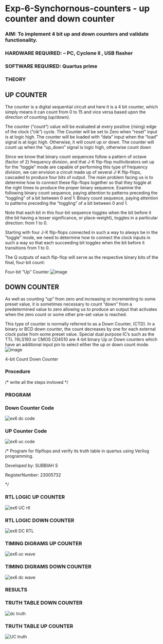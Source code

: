 # Exp-6-Synchornous-counters - up counter and down counter 
### AIM: To implement 4 bit up and down counters and validate  functionality.
### HARDWARE REQUIRED:  – PC, Cyclone II , USB flasher
### SOFTWARE REQUIRED:   Quartus prime
### THEORY 

## UP COUNTER 
The counter is a digital sequential circuit and here it is a 4 bit counter, which simply means it can count from 0 to 15 and vice versa based upon the direction of counting (up/down). 

The counter (“count“) value will be evaluated at every positive (rising) edge of the clock (“clk“) cycle.
The Counter will be set to Zero when “reset” input is at logic high.
The counter will be loaded with “data” input when the “load” signal is at logic high. Otherwise, it will count up or down.
The counter will count up when the “up_down” signal is logic high, otherwise count down

Since we know that binary count sequences follow a pattern of octave (factor of 2) frequency division, and that J-K flip-flop multivibrators set up for the “toggle” mode are capable of performing this type of frequency division, we can envision a circuit made up of several J-K flip-flops, cascaded to produce four bits of output.
The main problem facing us is to determine how to connect these flip-flops together so that they toggle at the right times to produce the proper binary sequence.
Examine the following binary count sequence, paying attention to patterns preceding the “toggling” of a bit between 0 and 1:
Binary count sequence, paying attention to patterns preceding the “toggling” of a bit between 0 and 1.

Note that each bit in this four-bit sequence toggles when the bit before it (the bit having a lesser significance, or place-weight), toggles in a particular direction: from 1 to 0.



 
 

Starting with four J-K flip-flops connected in such a way to always be in the “toggle” mode, we need to determine how to connect the clock inputs in such a way so that each succeeding bit toggles when the bit before it transitions from 1 to 0.

The Q outputs of each flip-flop will serve as the respective binary bits of the final, four-bit count:

Four-bit “Up” Counter
![image](https://user-images.githubusercontent.com/36288975/169644758-b2f4339d-9532-40c5-af40-8f4f8c942e2c.png)



## DOWN COUNTER 

As well as counting “up” from zero and increasing or incrementing to some preset value, it is sometimes necessary to count “down” from a predetermined value to zero allowing us to produce an output that activates when the zero count or some other pre-set value is reached.

This type of counter is normally referred to as a Down Counter, (CTD). In a binary or BCD down counter, the count decreases by one for each external clock pulse from some preset value. Special dual purpose IC’s such as the TTL 74LS193 or CMOS CD4510 are 4-bit binary Up or Down counters which have an additional input pin to select either the up or down count mode.
![image](https://user-images.githubusercontent.com/36288975/169644844-1a14e123-7228-4ed8-81a9-eb937dff4ac8.png)


4-bit Count Down Counter
### Procedure
/* write all the steps invloved */

### PROGRAM 

### Down Counter Code

![ex6 dc code](https://github.com/SUBBIAH1904/Exp-7-Synchornous-counters-/assets/147473604/5a4b4cc2-804e-4365-8dd3-7e52328918f8)

### UP Counter Code

![ex6 uc code](https://github.com/SUBBIAH1904/Exp-7-Synchornous-counters-/assets/147473604/ff109cbe-9d40-4a5b-ae44-5aee2084b0c9)

/*
Program for flipflops  and verify its truth table in quartus using Verilog programming.

Developed by: SUBBIAH S

RegisterNumber: 23005732

*/

### RTL LOGIC UP COUNTER 

![ex6 UC rtl](https://github.com/SUBBIAH1904/Exp-7-Synchornous-counters-/assets/147473604/fc21f8ee-a3ce-49c9-a936-5792aca58dd8)

### RTL LOGIC DOWN COUNTER  

![ex6 DC RTL](https://github.com/SUBBIAH1904/Exp-7-Synchornous-counters-/assets/147473604/f14bb8de-4e3e-4d49-9849-7e1bcddcc660)

### TIMING DIGRAMS UP COUNTER  

![ex6 uc wave](https://github.com/SUBBIAH1904/Exp-7-Synchornous-counters-/assets/147473604/615e884c-7462-4e6d-a5ea-c50165aa7315)

### TIMING DIGRAMS DOWN COUNTER  

![ex6 dc wave](https://github.com/SUBBIAH1904/Exp-7-Synchornous-counters-/assets/147473604/563e657b-2b2c-4737-b7de-711f45b76447)

### RESULTS 

### TRUTH TABLE DOWN COUNTER

![dc truth](https://github.com/SUBBIAH1904/Exp-7-Synchornous-counters-/assets/147473604/4ea0b3fb-3d2c-4a8c-83e5-03dec641d45b)

### TRUTH TABLE UP COUNTER

![UC truth](https://github.com/SUBBIAH1904/Exp-7-Synchornous-counters-/assets/147473604/a5e0610b-c328-47b7-8c6d-e48e734407db)
